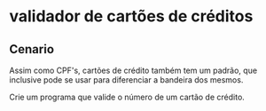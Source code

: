 # validador de cartões de créditos

## Cenario
Assim como CPF's, cartões de crédito também tem um padrão, que inclusive pode se usar para diferenciar a bandeira dos mesmos.

Crie um programa que valide o número de um cartão de crédito.
